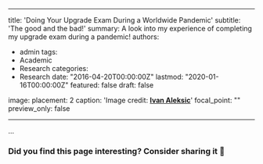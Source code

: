 
---
title: 'Doing Your Upgrade Exam During a Worldwide Pandemic'
subtitle: 'The good and the bad!'
summary: A look into my experience of completing my upgrade exam during a pandemic!
authors:
- admin
tags:
- Academic
- Research
categories:
- Research
date: "2016-04-20T00:00:00Z"
lastmod: "2020-01-16T00:00:00Z"
featured: false
draft: false


image:
  placement: 2
  caption: 'Image credit: [**Ivan Aleksic**](https://unsplash.com/@ivalex)'
  focal_point: ""
  preview_only: false
  
---

...



### Did you find this page interesting? Consider sharing it 🙌
